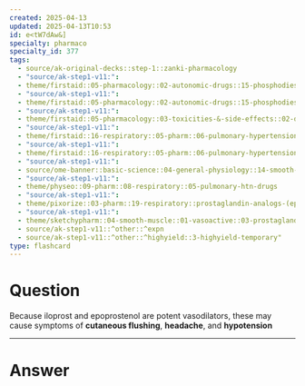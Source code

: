 ```yaml
---
created: 2025-04-13
updated: 2025-04-13T10:53
id: e<tW7dAw&]
specialty: pharmaco
specialty_id: 377
tags:
  - source/ak-original-decks::step-1::zanki-pharmacology
  - "source/ak-step1-v11:": 
  - theme/firstaid::05-pharmacology::02-autonomic-drugs::15-phosphodiesterase-inhibitors
  - "source/ak-step1-v11:": 
  - theme/firstaid::05-pharmacology::02-autonomic-drugs::15-phosphodiesterase-inhibitors::pgi-2-analogs
  - "source/ak-step1-v11:": 
  - theme/firstaid::05-pharmacology::03-toxicities-&-side-effects::02-drug-reactions---cardiovascular
  - "source/ak-step1-v11:": 
  - theme/firstaid::16-respiratory::05-pharm::06-pulmonary-hypertension-drugs
  - "source/ak-step1-v11:": 
  - theme/firstaid::16-respiratory::05-pharm::06-pulmonary-hypertension-drugs::epoprostanol-iloprost
  - "source/ak-step1-v11:": 
  - source/ome-banner::basic-science::04-general-physiology::14-smooth-muscle
  - "source/ak-step1-v11:": 
  - theme/physeo::09-pharm::08-respiratory::05-pulmonary-htn-drugs
  - "source/ak-step1-v11:": 
  - theme/pixorize::03-pharm::19-respiratory::prostaglandin-analogs-(epoprostenol,-iloprost)
  - "source/ak-step1-v11:": 
  - theme/sketchypharm::04-smooth-muscle::01-vasoactive::03-prostaglandins,-prostacyclin,-bosentan,-pde5-inhibitors
  - source/ak-step1-v11::^other::^expn
  - source/ak-step1-v11::^other::^highyield::3-highyield-temporary"
type: flashcard
---
```


# Question
Because iloprost and epoprostenol are potent vasodilators, these may cause symptoms of **cutaneous flushing**, **headache**, and **hypotension**

---

# Answer
